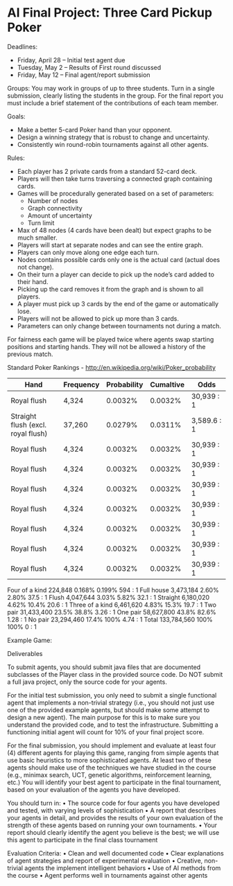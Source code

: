 # AI Final Project: Three Card Pickup Poker

Deadlines:
   - Friday, April 28 – Initial test agent due
   - Tuesday, May 2 – Results of First round discussed
   - Friday, May 12 – Final agent/report submission

Groups: You may work in groups of up to three students.  Turn in a single submission, clearly listing the students in the group.  For the final report you must include a brief statement of the contributions of each team member.  

Goals:
   - Make a better 5-card Poker hand than your opponent.
   - Design a winning strategy that is robust to change and uncertainty.
   - Consistently win round-robin tournaments against all other agents.

Rules:
   - Each player has 2 private cards from a standard 52-card deck.
   - Players will then take turns traversing a connected graph containing cards.
   - Games will be procedurally generated based on a set of parameters:
        - Number of nodes
        - Graph connectivity
        - Amount of uncertainty
        - Turn limit
   - Max of 48 nodes (4 cards have been dealt) but expect graphs to be much smaller.
   - Players will start at separate nodes and can see the entire graph.
   - Players can only move along one edge each turn.
   - Nodes contains possible cards only one is the actual card (actual does not change).
   - On their turn a player can decide to pick up the node’s card added to their hand.
   - Picking up the card removes it from the graph and is shown to all players.
   - A player must pick up 3 cards by the end of the game or automatically lose.
   - Players will not be allowed to pick up more than 3 cards.
   - Parameters can only change between tournaments not during a match.

For fairness each game will be played twice where agents swap starting positions and starting hands. They will not be allowed a history of the previous match.

Standard Poker Rankings - http://en.wikipedia.org/wiki/Poker_probability

Hand | Frequency | Probability | Cumaltive | Odds
---- | --------- | ----------  | --------- | ----
Royal flush | 4,324 | 0.0032% | 0.0032% | 30,939 : 1
Straight flush (excl. royal flush) | 37,260 | 0.0279% | 0.0311% | 3,589.6 : 1
Royal flush | 4,324 | 0.0032% | 0.0032% | 30,939 : 1
Royal flush | 4,324 | 0.0032% | 0.0032% | 30,939 : 1
Royal flush | 4,324 | 0.0032% | 0.0032% | 30,939 : 1
Royal flush | 4,324 | 0.0032% | 0.0032% | 30,939 : 1
Royal flush | 4,324 | 0.0032% | 0.0032% | 30,939 : 1
Royal flush | 4,324 | 0.0032% | 0.0032% | 30,939 : 1
Royal flush | 4,324 | 0.0032% | 0.0032% | 30,939 : 1






Four of a kind
224,848
0.168%
0.199%
594 : 1
Full house
3,473,184
2.60%
2.80%
37.5 : 1
Flush
4,047,644
3.03%
5.82%
32.1 : 1
Straight
6,180,020
4.62%
10.4%
20.6 : 1
Three of a kind
6,461,620
4.83%
15.3%
19.7 : 1
Two pair
31,433,400
23.5%
38.8%
3.26 : 1
One pair
58,627,800
43.8%
82.6%
1.28 : 1
No pair
23,294,460
17.4%
100%
4.74 : 1
Total
133,784,560
100%
100%
0 : 1

Example Game:

Deliverables

To submit agents, you should submit java files that are documented subclasses of the Player class in the provided source code. Do NOT submit a full java project, only the source code for your agents.

For the initial test submission, you only need to submit a single functional agent that implements a non-trivial strategy (i.e., you should not just use one of the provided example agents, but should make some attempt to design a new agent).  The main purpose for this is to make sure you understand the provided code, and to test the infrastructure. Submitting a functioning initial agent will count for 10% of your final project score.  

For the final submission, you should implement and evaluate at least four (4) different agents for playing this game, ranging from simple agents that use basic heuristics to more sophisticated agents.  At least two of these agents should make use of the techniques we have studied in the course (e.g., minimax search, UCT, genetic algorithms, reinforcement learning, etc.) You will identify your best agent to participate in the final tournament, based on your evaluation of the agents you have developed. 

 You should turn in:
•	The source code for four agents you have developed and tested, with varying levels of sophistication 
•	A report that describes your agents in detail, and provides the results of your own evaluation of the strength of these agents based on running your own tournaments. 
•	Your report should clearly identify the agent you believe is the best; we will use this agent to participate in the final class tournament 

Evaluation Criteria:
•	Clean and well documented code
•	Clear explanations of agent strategies and report of experimental evaluation
•	Creative, non-trivial agents the implement intelligent behaviors
•	Use of AI methods from the course
•	Agent performs well in tournaments against other agents
